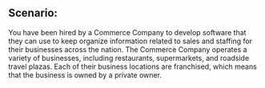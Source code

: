 Scenario:
---------
You have been hired by a Commerce Company to develop software that they can use to keep organize information related to sales and staffing for their businesses across the nation. The Commerce Company operates a variety of businesses, including restaurants, supermarkets, and roadside travel plazas. Each of their business locations are franchised, which means that the business is owned by a private owner.
